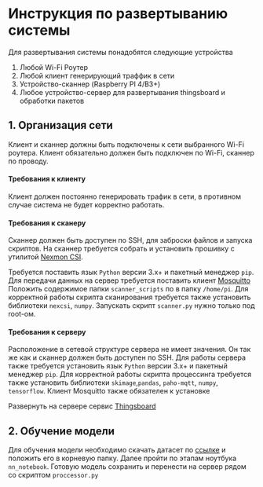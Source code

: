 # Инструкция по развертыванию системы

Для развертывания системы понадобятся следующие устройства

1. Любой Wi-Fi Роутер
2. Любой клиент генерирующий траффик в сети
3. Устройство-сканнер (Raspberry PI 4/B3+)
4. Любое устройство-сервер для развертывания thingsboard и обработки пакетов

## 1. Организация сети

Клиент и сканнер должны быть подключены к сети выбранного Wi-Fi роутера. Клиент обязательно должен быть подключен по Wi-Fi, сканнер по проводу.

#### Требования к клиенту

Клиент должен постоянно генерировать трафик в сети, в противном случае система не будет корректно работать.

#### Требования к сканеру
Сканнер должен быть доступен по SSH, для заброски файлов и запуска скриптов. На сканнер требуется собрать и установить прошивку с утилитой [Nexmon CSI](https://github.com/seemoo-lab/nexmon_csi). 

Требуется поставить язык `Python` версии 3.х+ и пакетный менеджер `pip`. Для передачи данных на сервер требуется поставить клиент [Mosquitto](https://mosquitto.org/)
Положить содержимое папки `scanner_scripts` по в папку `/home/pi`. Для корректной работы скрипта сканирования требуется также установить библиотеки `nexcsi`, `numpy`. Запускать скрипт `scanner.py` нужно только под root-ом.

#### Требования к серверу

Расположение в сетевой структуре сервера не имеет значения. Он так же как и сканнер должен быть доступен по SSH.
Для работы сервера также требуется установить язык `Python` версии 3.х+ и пакетный менеджер `pip`. Для корректной работы скрипта процессинга требуется также установить библиотеки `skimage`,`pandas`, `paho-mqtt`, `numpy`, `tensorflow`. Клиент Mosquitto также обязателен к установке

Развернуть на сервере сервис [Thingsboard](https://thingsboard.io/docs/user-guide/install/installation-options/)

## 2. Обучение модели

Для обучения модели необходимо скачать датасет по [ссылке]() и положить его в корневую папку. Далее пройти по этапам ноутбука `nn_notebook`. Готовую модель сохранить и перенести на сервер рядом со скриптом `proccessor.py`
